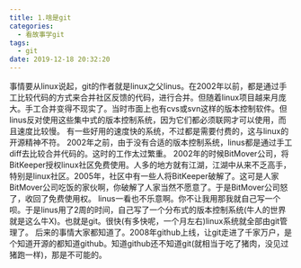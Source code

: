 ```yaml
---
title: 1.啥是git
categories:
  - 看故事学git
tags:
  - git
date: 2019-12-18 20:32:20
---
```

事情要从linux说起，git的作者就是linux之父linus。在2002年以前，都是通过手工比较代码的方式来合并社区反馈的代码，进行合并。但随着linux项目越来月庞大。手工合并变得不现实了。当时市面上也有cvs或svn这样的版本控制软件。但linus反对使用这些集中式的版本控制系统，因为它们都必须联网才可以使用，而且速度比较慢。
有一些好用的速度快的系统，不过都是需要付费的，这与linux的开源精神不符。
2002年之前，由于没有合适的版本控制系统，linus都是通过手工diff去比较合并代码的。这时的工作太过繁重。
2002年的时候BitMover公司，将BitKeeper授权linux社区免费使用。人多的地方就有江湖，江湖中从来不乏高手，特别是linux社区。2005年，社区中有一些人将BitKeeper破解了。这可是人家BitMover公司吃饭的家伙啊，你破解了人家当然不愿意了。于是BitMover公司怒了，收回了免费使用权。
linus一看也不乐意啊。你不让我用那我就自己写一个呗。于是linus用了2周的时间，自己写了一个分布式的版本控制系统(牛人的世界就是这么牛X)。也就是git。很快(有多快呢，一个月左右)linux系统就全部由git管理了。
后来的事情大家都知道了。2008年github上线，让git走进了千家万户，是个知道开源的都知道github。知道github还不知道git(就相当于吃了猪肉，没见过猪跑一样)，那是不可能的。